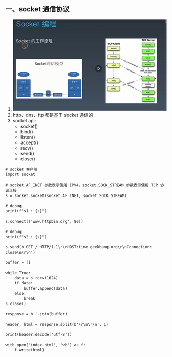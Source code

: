 ## 一、socket 通信协议
1. ![socket通信协议](./picture/socket.png)
2. http、dns、ftp 都是基于 socket 通信的
3. socket api:
   - socket()
   - bind()
   - listen()
   - accept()
   - recv()
   - send()
   - close()
```
# socket 客户端
import socket

# socket.AF_INET 参数表示使用 IPV4，socket.SOCK_STREAM 参数表示使用 TCP 协议连接
s = socket.socket(socket.AF_INET, socket.SOCK_STREAM)

# debug
print(f"s1 : {s}")

s.connect(('www.httpbin.org', 80))

# debug
print(f"s2 : {s}")

s.send(b'GET / HTTP/1.1\r\nHOST:time.geekbang.org\r\nConnection: close\n\r\n')

buffer = []

while True:
    data = s.recv(1024)
    if data:
        buffer.append(data)
    else:
        break
s.close()

response = b''.join(buffer)

header, html = response.split(b'\r\n\r\n', 1)

print(header.decode('utf-8'))

with open('index.html', 'wb') as f:
    f.write(html)
```